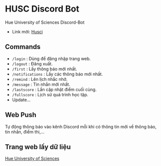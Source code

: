# HUSC Discord Bot
Hue University of Sciences Discord-Bot

- Link mời: [Husci](https://discord.com/oauth2/authorize?client_id=1316054955748229231&permissions=1126864127515648&integration_type=0&scope=bot)

## Commands

- `/login` : Dùng để đăng nhập trang web.
- `/logout` : Đăng xuất.
- `/first` : Lấy thông báo mới nhất.
- `/notifications` : Lấy các thông báo mới nhất.
- `/remind` : Lên lịch nhắc nhở.
- `/message` : Tin nhắn mới nhất.
- `/lastscore` : Lần cập nhật điểm cuối cùng.
- `/fullscore` : Lịch sử quá trình học tập.
- Update...

## Web Push

Tự động thông báo vào kênh Discord mỗi khi có thông tin mới về thông báo, tin nhắn, điểm thi,...

## Trang web lấy dữ liệu

[Hue University of Sciences](https://student.husc.edu.vn)

